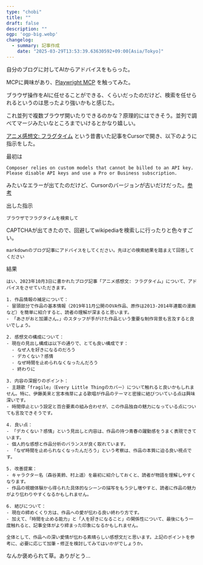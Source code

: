 ```yaml
---
type: "chobi"
title: ""
draft: false
description: ""
ogp: 'ogp-big.webp'
changelog:
  - summary: 記事作成
    date: "2025-03-29T13:53:39.63630592+09:00[Asia/Tokyo]"
---
```


自分のブログに対してAIからアドバイスをもらった。

MCPに興味があり、[Playwright MCP](https://github.com/microsoft/playwright-mcp) を触ってみた。

ブラウザ操作をAIに任せることができる、くらいだったのだけど、検索を任せられるというのは思ったより強いかもと感じた。

これ並列で複数ブラウザ開いたりできるのかな？原理的にはできそう。並列で調べてマージみたいなところまでいけるとかなり嬉しい。

[アニメ感想文: フラグタイム](https://blog.uta8a.net/diary/2023-10-03-fragtime) という昔書いた記事をCursorで開き、以下のように指示をした。

最初は

```
Composer relies on custom models that cannot be billed to an API key. Please disable API keys and use a Pro or Business subscription.
```

みたいなエラーが出てたのだけど、Cursorのバージョンが古いだけだった。[参考](https://forum.cursor.com/t/unable-to-use-custom-api-key-after-0-43-update/29427/8)

出した指示

```
ブラウザでフラグタイムを検索して
```

CAPTCHAが出てきたので、回避してwikipediaを検索しに行ったりと色々すごい。

```
markdownのブログ記事にアドバイスをしてください。先ほどの検索結果を踏まえて回答してください
```

結果

```
はい、2023年10月3日に書かれたブログ記事「アニメ感想文: フラグタイム」について、アドバイスをさせていただきます。

1. 作品情報の補足について：
- 冒頭部分で作品の基本情報（2019年11月公開のOVA作品、原作は2013-2014年連載の漫画など）を簡単に紹介すると、読者の理解が深まると思います。
- 「あさがおと加瀬さん。」のスタッフが手がけた作品という重要な制作背景も言及すると良いでしょう。

2. 感想文の構成について：
- 現在の見出し構成は以下の通りで、とても良い構成です：
  - なぜ人を好きになるのだろう
  - デカくない？感情
  - なぜ時間を止められなくなったんだろう
  - 終わりに

3. 内容の深掘りのポイント：
- 主題歌「fragile」（Every Little Thingのカバー）について触れると良いかもしれません。特に、伊藤美来と宮本侑芽による歌唱が作品のテーマと密接に結びついている点は興味深いです。
- 時間停止という設定と百合要素の組み合わせが、この作品独自の魅力になっている点についても言及できそうです。

4. 良い点：
- 「デカくない？感情」という見出しと内容は、作品の持つ青春の躍動感をうまく表現できています。
- 個人的な感想と作品分析のバランスが良く取れています。
- 「なぜ時間を止められなくなったんだろう」という考察は、作品の本質に迫る良い視点です。

5. 改善提案：
- キャラクター名（森谷美鈴、村上遥）を最初に紹介しておくと、読者が物語を理解しやすくなります。
- 作品の視聴体験から得られた具体的なシーンの描写をもう少し増やすと、読者に作品の魅力がより伝わりやすくなるかもしれません。

6. 結びについて：
- 現在の締めくくり方は、作品への愛が伝わる良い終わり方です。
- 加えて、「時間を止める能力」と「人を好きになること」の関係性について、最後にもう一度触れると、記事全体がより締まった印象になるかもしれません。

全体として、作品への深い愛情が伝わる素晴らしい感想文だと思います。上記のポイントを参考に、必要に応じて加筆・修正を検討してみてはいかがでしょうか。
```

なんか褒められて草。ありがとう...

